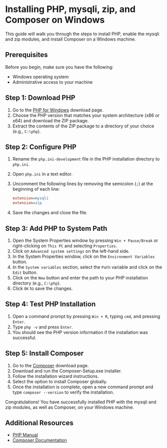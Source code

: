 # Installing PHP, mysqli, zip, and Composer on Windows

This guide will walk you through the steps to install PHP, enable the mysqli and zip modules, and install Composer on a Windows machine.

## Prerequisites

Before you begin, make sure you have the following:

- Windows operating system
- Administrative access to your machine

## Step 1: Download PHP

1. Go to the [PHP for Windows](https://windows.php.net/download/) download page.
2. Choose the PHP version that matches your system architecture (x86 or x64) and download the ZIP package.
3. Extract the contents of the ZIP package to a directory of your choice (e.g., `C:\php`).

## Step 2: Configure PHP

1. Rename the `php.ini-development` file in the PHP installation directory to `php.ini`.
2. Open `php.ini` in a text editor.
3. Uncomment the following lines by removing the semicolon (`;`) at the beginning of each line:

    ```ini
    extension=mysqli
    extension=zip
    ```

4. Save the changes and close the file.

## Step 3: Add PHP to System Path

1. Open the System Properties window by pressing `Win + Pause/Break` or right-clicking on `This PC` and selecting `Properties`.
2. Click on `Advanced system settings` on the left-hand side.
3. In the System Properties window, click on the `Environment Variables` button.
4. In the `System variables` section, select the `Path` variable and click on the `Edit` button.
5. Click on the `New` button and enter the path to your PHP installation directory (e.g., `C:\php`).
6. Click `OK` to save the changes.

## Step 4: Test PHP Installation

1. Open a command prompt by pressing `Win + R`, typing `cmd`, and pressing `Enter`.
2. Type `php -v` and press `Enter`.
3. You should see the PHP version information if the installation was successful.

## Step 5: Install Composer

1. Go to the [Composer](https://getcomposer.org/download/) download page.
2. Download and run the Composer-Setup.exe installer.
3. Follow the installation wizard instructions.
4. Select the option to install Composer globally.
5. Once the installation is complete, open a new command prompt and type `composer --version` to verify the installation.

Congratulations! You have successfully installed PHP with the mysqli and zip modules, as well as Composer, on your Windows machine.

## Additional Resources

- [PHP Manual](https://www.php.net/manual/en/install.windows.php)
- [Composer Documentation](https://getcomposer.org/doc/)